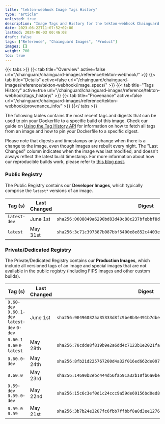 ```yaml
---
title: "tekton-webhook Image Tags History"
type: "article"
unlisted: true
description: "Image Tags and History for the tekton-webhook Chainguard Image"
date: 2023-06-22T11:07:52+02:00
lastmod: 2024-06-03 00:46:08
draft: false
tags: ["Reference", "Chainguard Images", "Product"]
images: []
weight: 700
toc: true
---
```


{{< tabs >}}
{{< tab title="Overview" active=false url="/chainguard/chainguard-images/reference/tekton-webhook/" >}}
{{< tab title="Details" active=false url="/chainguard/chainguard-images/reference/tekton-webhook/image_specs/" >}}
{{< tab title="Tags History" active=true url="/chainguard/chainguard-images/reference/tekton-webhook/tags_history/" >}}
{{< tab title="Provenance" active=false url="/chainguard/chainguard-images/reference/tekton-webhook/provenance_info/" >}}
{{</ tabs >}}

The following tables contains the most recent tags and digests that can be used to pin your Dockerfile to a specific build of this image. Check our guide on [Using the Tag History API](/chainguard/chainguard-images/using-the-tag-history-api/) for information on how to fetch all tags from an image and how to pin your Dockerfile to a specific digest.

Please note that digests and timestamps only change when there is a change to the image, even though images are rebuilt every night. The "Last Changed" column indicates when the image was last modified, and doesn't always reflect the latest build timestamp. For more information about how our reproducible builds work, please refer to [this blog post](https://www.chainguard.dev/unchained/reproducing-chainguards-reproducible-image-builds).

### Public Registry
The Public Registry contains our **Developer Images**, which typically comprise the `latest*` versions of an image.

| Tag (s)       | Last Changed | Digest                                                                    |
|---------------|--------------|---------------------------------------------------------------------------|
|  `latest-dev` | June 1st     | `sha256:0608849a6290bd83d40c88c237bfebbf8dbcaeafbd2477906e2772b04966d53b` |
|  `latest`     | May 31st     | `sha256:3c71c397387b087bbf5400e8e852c4403ed83be30e6cf94a23b8a3efc348a8a5` |


### Private/Dedicated Registry
The Private/Dedicated Registry contains our **Production Images**, which include all versioned tags of an image and special images that are not available in the public registry (including FIPS images and other custom builds).

| Tag (s)                                       | Last Changed | Digest                                                                    |
|-----------------------------------------------|--------------|---------------------------------------------------------------------------|
|  `0.60-dev` `0.60.1-dev` `latest-dev` `0-dev` | June 1st     | `sha256:904960325a35333d8fc9be8b3e491b7dbe0ea9c8d129bb67c4e5dde657c613f5` |
|  `0.60.1` `0.60` `0` `latest`                 | May 28th     | `sha256:70cdde8f819b9e2a6dd4c7123b1e2021fa80e54614989361773fe0f8654c909d` |
|  `0.60.0-dev`                                 | May 24th     | `sha256:8fb21d225767200d4a32f016ed662de097f8787063e3d3e8849c04d884ea90fa` |
|  `0.60.0`                                     | May 23rd     | `sha256:14690b2ebc444d56fa591a32b10fb6a0be194593f2ef9e96156da004ad6c2270` |
|  `0.59-dev` `0.59.0-dev`                      | May 22nd     | `sha256:15c6c3ef0d1c24ccc9a59de69156bd0ed8a9c94162d13d93ffeed20607e70a24` |
|  `0.59.0` `0.59`                              | May 21st     | `sha256:3b7b24e3207fc6fbb7ffbbf8a0d3ee12769aa43b59e74965bbb63d470bbfbb8d` |

